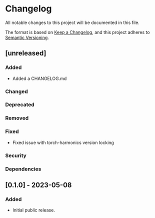 # Changelog

All notable changes to this project will be documented in this file.

The format is based on [Keep a Changelog](https://keepachangelog.com/en/1.0.0/),
and this project adheres to [Semantic Versioning](https://semver.org/spec/v2.0.0.html).

## [unreleased]

### Added

  - Added a CHANGELOG.md
 
### Changed

### Deprecated

### Removed

### Fixed

  - Fixed issue with torch-harmonics version locking

### Security

### Dependencies

## [0.1.0] - 2023-05-08

### Added

  - Initial public release.

